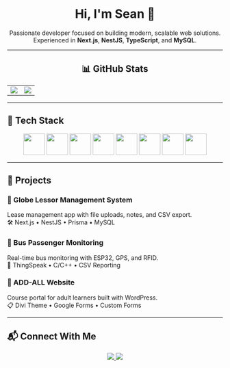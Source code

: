 <h1 align="center">Hi, I'm Sean 👋</h1>

<p align="center">
  Passionate developer focused on building modern, scalable web solutions.<br/>
  Experienced in <strong>Next.js</strong>, <strong>NestJS</strong>, <strong>TypeScript</strong>, and <strong>MySQL</strong>.
</p>

---

<h2 align="center">📊 GitHub Stats</h2>
<table align="center">
  <tr>
    <td>
      <img src="https://github-readme-stats.vercel.app/api?username=seanchvz&show_icons=true&theme=radical" />
    </td>
    <td>
      <img src="https://github-readme-stats.vercel.app/api/top-langs/?username=seanchvz&layout=compact&theme=radical" />
    </td>
  </tr>
</table>

---

## 🚀 Tech Stack

<p align="center">
  <img src="https://skillicons.dev/icons?i=nextjs&theme=light" height="50" />
  <img src="https://skillicons.dev/icons?i=react&theme=light" height="50" />
  <img src="https://skillicons.dev/icons?i=typescript&theme=light" height="50" />
  <img src="https://skillicons.dev/icons?i=tailwind&theme=light" height="50" />
  <img src="https://skillicons.dev/icons?i=nestjs&theme=light" height="50" />
  <img src="https://skillicons.dev/icons?i=mysql&theme=light" height="50" />
  <img src="https://skillicons.dev/icons?i=arduino&theme=light" height="50" />
  <img src="https://skillicons.dev/icons?i=wordpress&theme=light" height="50" />
</p>


---

## 📂 Projects

### 🧾 Globe Lessor Management System
Lease management app with file uploads, notes, and CSV export.  
🛠️ Next.js • NestJS • Prisma • MySQL

### 🚌 Bus Passenger Monitoring
Real-time bus monitoring with ESP32, GPS, and RFID.  
📡 ThingSpeak • C/C++ • CSV Reporting

### 🏫 ADD-ALL Website
Course portal for adult learners built with WordPress.  
📋 Divi Theme • Google Forms • Custom Forms

---

## 📬 Connect With Me

<p align="center">
  <a href="https://linkedin.com/in/seanchvz" target="_blank">
    <img src="https://img.shields.io/badge/LinkedIn-0A66C2?style=for-the-badge&logo=linkedin&logoColor=white" />
  </a>
  <a href="mailto:seann.chvz@gmail.com">
    <img src="https://img.shields.io/badge/Email-D14836?style=for-the-badge&logo=gmail&logoColor=white" />
  </a>
</p>


